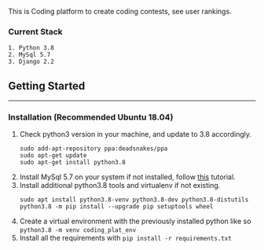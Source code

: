This is Coding platform to create coding contests, see user rankings.

### Current Stack

    1. Python 3.8
    2. MySql 5.7
    3. Django 2.2

## Getting Started

---

### Installation (Recommended Ubuntu 18.04)

1. Check python3 version in your machine, and update to 3.8 accordingly.
    ```
    sudo add-apt-repository ppa:deadsnakes/ppa
    sudo apt-get update
    sudo apt-get install python3.8
    ```
2. Install MySql 5.7 on your system if not installed, follow [this](https://www.digitalocean.com/community/tutorials/how-to-install-mysql-on-ubuntu-18-04) tutorial.
3. Install additional python3.8 tools and virtualenv if not existing.
    ```
    sudo apt install python3.8-venv python3.8-dev python3.8-distutils
    python3.8 -m pip install --upgrade pip setuptools wheel
    ```
4. Create a virtual environment with the previously installed python like so
    `python3.8 -m venv coding_plat_env`
5. Install all the requirements with
    `pip install -r requirements.txt`
    
